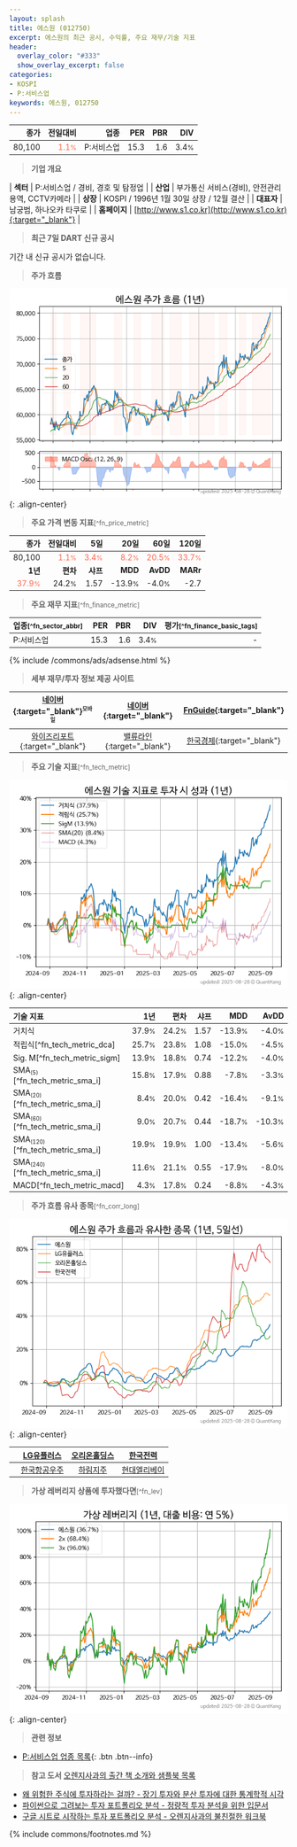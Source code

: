 ```yaml
---
layout: splash
title: 에스원 (012750)
excerpt: 에스원의 최근 공시, 수익률, 주요 재무/기술 지표
header:
  overlay_color: "#333"
  show_overlay_excerpt: false
categories:
- KOSPI
- P:서비스업
keywords: 에스원, 012750
---
```


| **종가** | **전일대비** | **업종** | **PER** | **PBR** | **DIV** |
| -------: | -----------: | -------: | ------: | ------: | ------: |
| 80,100 | <span style="color: tomato">1.1<small>%</small></span> | P:서비스업 | 15.3 | 1.6 | 3.4<small>%</small> |

<!-- more -->


> **기업 개요**<a id="company"></a>

| <span style="white-space:nowrap;">**섹터**</span> | P:서비스업 / 경비, 경호 및 탐정업 |
| <span style="white-space:nowrap;">**산업**</span> | 부가통신 서비스(경비), 안전관리용역, CCTV카메라 |
| <span style="white-space:nowrap;">**상장**</span> | KOSPI / 1996년 1월 30일 상장 / 12월 결산 |
| <span style="white-space:nowrap;">**대표자**</span> | 남궁범, 하나오카 타쿠로 |
| <span style="white-space:nowrap;">**홈페이지**</span> | [http://www.s1.co.kr](http://www.s1.co.kr){:target="_blank"} |


> **최근 7일 DART 신규 공시**<a id="dart"></a>

기간 내 신규 공시가 없습니다.


> **주가 흐름**<a id="price"></a>

![012750](/stock/images/012750.png){: .align-center}


> **주요 가격 변동 지표**<small>[^fn_price_metric]</small>

| **종가** | **전일대비** | **5일** | **20일** | **60일** | **120일** |
| -------: | -----------: | ------: | -------: | -------: | --------: |
| 80,100 | <span style="color: tomato">1.1<small>%</small></span> | <span style="color: tomato">3.4<small>%</small></span> | <span style="color: tomato">8.2<small>%</small></span> | <span style="color: tomato">20.5<small>%</small></span> | <span style="color: tomato">33.7<small>%</small></span> |
| **1년** | **편차** | **샤프** | **MDD** | **AvDD** | **MARr** |
| <span style="color: tomato">37.9<small>%</small></span> | 24.2<small>%</small> | 1.57 | -13.9<small>%</small> | -4.0<small>%</small> | -2.7 |


> **주요 재무 지표**<small>[^fn_finance_metric]</small>

| **업종**<small>[^fn_sector_abbr]</small> | **PER** | **PBR** | **DIV** | **평가**<small>[^fn_finance_basic_tags]</small> |
| :--------------------------------------- | ------: | ------: | ------: | ----------------------------------------------: |
| P:서비스업 | 15.3 | 1.6 | 3.4<small>%</small> | - |



{% include /commons/ads/adsense.html %}

> **세부 재무/투자 정보 제공 사이트**

| [네이버](https://m.stock.naver.com/domestic/stock/012750/finance/summary){:target="_blank"}<sup><small>모바일</small></sup> | [네이버](https://finance.naver.com/item/coinfo.naver?code=012750){:target="_blank"} | [FnGuide](https://comp.fnguide.com/SVO2/ASP/SVD_Invest.asp?gicode=A012750&MenuYn=Y){:target="_blank"} |
| :---: | :---: | :---: |
| [와이즈리포트](https://comp.wisereport.co.kr/company/c1040001.aspx?cmp_cd=012750){:target="_blank"} | [밸류라인](https://www.valueline.co.kr/finance/summary/012750){:target="_blank"} | [한국경제](https://markets.hankyung.com/stock/012750/financial-summary){:target="_blank"} |


> **주요 기술 지표**<small>[^fn_tech_metric]</small>


![012750](/stock/images/012750_tech.png){: .align-center}

| **기술 지표** | **1년** | **편차** | **샤프** | **MDD** | **AvDD** |
| :------------ | ------: | -----------: | -------: | ------: | -------: |
| 거치식 | 37.9<small>%</small> | 24.2<small>%</small> | 1.57 | -13.9<small>%</small> | -4.0<small>%</small> |
| 적립식[^fn_tech_metric_dca] | 25.7<small>%</small> | 23.8<small>%</small> | 1.08 | -15.0<small>%</small> | -4.5<small>%</small> |
| Sig. M[^fn_tech_metric_sigm] | 13.9<small>%</small> | 18.8<small>%</small> | 0.74 | -12.2<small>%</small> | -4.0<small>%</small> |
| SMA<small><sub>(5)</sub></small>[^fn_tech_metric_sma_i] | 15.8<small>%</small> | 17.9<small>%</small> | 0.88 | -7.8<small>%</small> | -3.3<small>%</small> |
| SMA<small><sub>(20)</sub></small>[^fn_tech_metric_sma_i] | 8.4<small>%</small> | 20.0<small>%</small> | 0.42 | -16.4<small>%</small> | -9.1<small>%</small> |
| SMA<small><sub>(60)</sub></small>[^fn_tech_metric_sma_i] | 9.0<small>%</small> | 20.7<small>%</small> | 0.44 | -18.7<small>%</small> | -10.3<small>%</small> |
| SMA<small><sub>(120)</sub></small>[^fn_tech_metric_sma_i] | 19.9<small>%</small> | 19.9<small>%</small> | 1.00 | -13.4<small>%</small> | -5.6<small>%</small> |
| SMA<small><sub>(240)</sub></small>[^fn_tech_metric_sma_i] | 11.6<small>%</small> | 21.1<small>%</small> | 0.55 | -17.9<small>%</small> | -8.0<small>%</small> |
| MACD[^fn_tech_metric_macd] | 4.3<small>%</small> | 17.8<small>%</small> | 0.24 | -8.8<small>%</small> | -4.3<small>%</small> |


> **주가 흐름 유사 종목**<a id="corr"></a><small>[^fn_corr_long]</small>

![012750](/stock/images/012750_corr.png){: .align-center}

|       | [LG유플러스](/032640/) | [오리온홀딩스](/001800/) | [한국전력](/015760/) |
| :---: | :------------------------------------: | :------------------------------------: | :------------------------------------: |
|       | [한국항공우주](/047810/) | [하림지주](/003380/) | [현대엘리베이](/017800/) |


> **가상 레버리지 상품에 투자했다면**<a id="2x"></a><small>[^fn_lev]</small>

![012750](/stock/images/012750_2x.png){: .align-center}


> **관련 정보**

- [P:서비스업 업종 목록](/stats/sector/kospi_업종_서비스업_종목/){: .btn .btn--info}

> **참고 도서** [오렌지사과의 출간 책 소개와 샘플북 목록](https://kongdori.tistory.com/691)

- [왜 위험한 주식에 투자하라는 걸까? - 장기 투자와 분산 투자에 대한 통계학적 시각](https://kongdori.tistory.com/421)
- [파이썬으로 그려보는 투자 포트폴리오 분석  - 정량적 투자 분석을 위한 입문서](https://kongdori.tistory.com/643)
- [구글 시트로 시작하는 투자 포트폴리오 분석 - 오렌지사과의 불친절한 워크북](https://kongdori.tistory.com/449)


{% include commons/footnotes.md %}